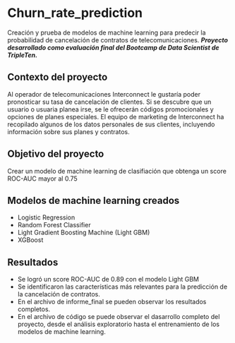 # Churn_rate_prediction
Creación y prueba de modelos de machine learning para predecir la probabilidad de cancelación de contratos de telecomunicaciones. 
***Proyecto desarrollado como evaluación final del Bootcamp de Data Scientist de TripleTen.***

## Contexto del proyecto
Al operador de telecomunicaciones Interconnect le gustaría poder pronosticar su tasa de cancelación de clientes. Si se descubre que un usuario o usuaria planea irse, se le ofrecerán códigos promocionales y opciones de planes especiales. El equipo de marketing de Interconnect ha recopilado algunos de los datos personales de sus clientes, incluyendo información sobre sus planes y contratos.

## Objetivo del proyecto
Crear un modelo de machine learning de clasifiación que obtenga un score ROC-AUC mayor al 0.75

## Modelos de machine learning creados
- Logistic Regression
- Random Forest Classifier
- Light Gradient Boosting Machine (Light GBM)
- XGBoost

## Resultados
- Se logró un score ROC-AUC de 0.89 con el modelo Light GBM
- Se identificaron las características más relevantes para la predicción de la cancelación de contratos.
- En el archivo de informe_final se pueden observar los resultados completos.
- En el archivo de código se puede observar el dasarrollo completo del proyecto, desde el análisis exploratorio hasta el entrenamiento de los modelos de machine learning.